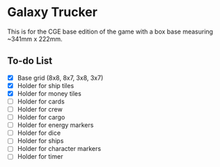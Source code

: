 # Galaxy Trucker

This is for the CGE base edition of the game with a box base measuring ~341mm x 222mm.

## To-do List

- [x] Base grid (8x8, 8x7, 3x8, 3x7)
- [x] Holder for ship tiles
- [x] Holder for money tiles
- [ ] Holder for cards
- [ ] Holder for crew
- [ ] Holder for cargo
- [ ] Holder for energy markers
- [ ] Holder for dice
- [ ] Holder for ships
- [ ] Holder for character markers
- [ ] Holder for timer